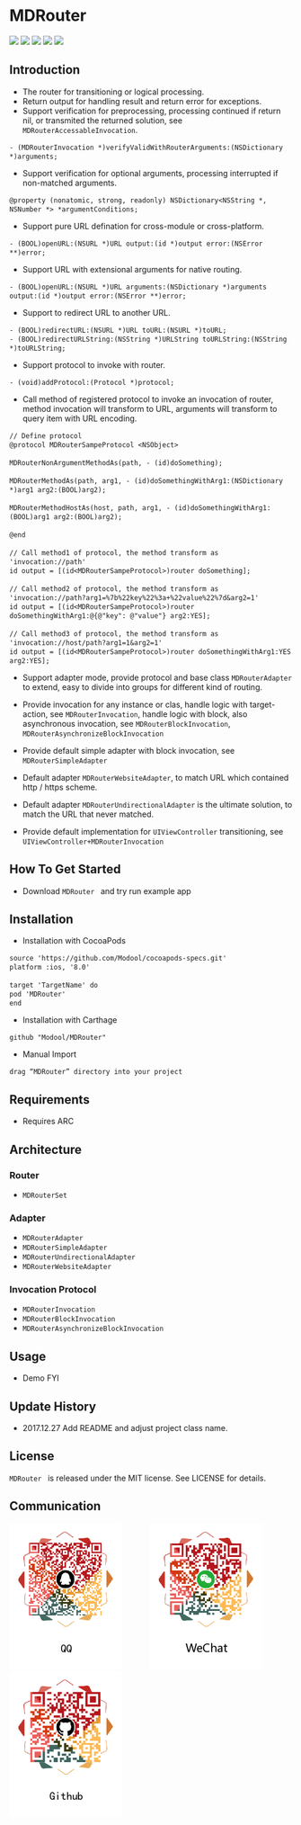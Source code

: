 # MDRouter

[![](https://img.shields.io/travis/rust-lang/rust.svg?style=flat)](https://github.com/Modool)
[![](https://img.shields.io/badge/language-Object--C-1eafeb.svg?style=flat)](https://developer.apple.com/Objective-C)
[![](https://img.shields.io/badge/license-MIT-353535.svg?style=flat)](https://developer.apple.com/iphone/index.action)
[![](https://img.shields.io/badge/platform-iOS-lightgrey.svg?style=flat)](https://github.com/Modool)
[![](https://img.shields.io/badge/QQ群-662988771-red.svg)](http://wpa.qq.com/msgrd?v=3&uin=662988771&site=qq&menu=yes)

## Introduction

- The router for transitioning or logical processing.
- Return output for handling result and return error for exceptions.
- Support verification for preprocessing, processing continued if return nil, or transmited the returned solution,  see `MDRouterAccessableInvocation`.

```
- (MDRouterInvocation *)verifyValidWithRouterArguments:(NSDictionary *)arguments;
```
- Support verification for optional arguments, processing interrupted if non-matched arguments.

```
@property (nonatomic, strong, readonly) NSDictionary<NSString *, NSNumber *> *argumentConditions;
```
- Support pure URL defination for cross-module or cross-platform.

```
- (BOOL)openURL:(NSURL *)URL output:(id *)output error:(NSError **)error;
```

- Support URL with extensional arguments for native routing.

```
- (BOOL)openURL:(NSURL *)URL arguments:(NSDictionary *)arguments output:(id *)output error:(NSError **)error;
```

- Support to redirect URL to another URL.

```
- (BOOL)redirectURL:(NSURL *)URL toURL:(NSURL *)toURL;
- (BOOL)redirectURLString:(NSString *)URLString toURLString:(NSString *)toURLString;
```

- Support protocol to invoke with router.

```
- (void)addProtocol:(Protocol *)protocol;
```

- Call method of registered protocol to invoke an invocation of router, method invocation will transform to URL, arguments will transform to query item with URL encoding.

```
// Define protocol
@protocol MDRouterSampeProtocol <NSObject>

MDRouterNonArgumentMethodAs(path, - (id)doSomething);

MDRouterMethodAs(path, arg1, - (id)doSomethingWithArg1:(NSDictionary *)arg1 arg2:(BOOL)arg2);

MDRouterMethodHostAs(host, path, arg1, - (id)doSomethingWithArg1:(BOOL)arg1 arg2:(BOOL)arg2);

@end

// Call method1 of protocol, the method transform as 'invocation://path'
id output = [(id<MDRouterSampeProtocol>)router doSomething];

// Call method2 of protocol, the method transform as 'invocation://path?arg1=%7b%22key%22%3a+%22value%22%7d&arg2=1'
id output = [(id<MDRouterSampeProtocol>)router doSomethingWithArg1:@{@"key": @"value"} arg2:YES];

// Call method3 of protocol, the method transform as 'invocation://host/path?arg1=1&arg2=1'
id output = [(id<MDRouterSampeProtocol>)router doSomethingWithArg1:YES arg2:YES];

```
- Support adapter mode, provide protocol and base class `MDRouterAdapter` to extend, easy to divide into groups for different kind of routing.

- Provide invocation for any instance or clas, handle logic with target-action, see `MDRouterInvocation`, handle logic with block, also asynchronous invocation, see `MDRouterBlockInvocation`, `MDRouterAsynchronizeBlockInvocation`

- Provide default simple adapter with block invocation, see `MDRouterSimpleAdapter`

- Default adapter `MDRouterWebsiteAdapter`, to match URL which contained http / https scheme.

- Default adapter `MDRouterUndirectionalAdapter` is the ultimate solution, to match the URL that never matched.

- Provide default implementation for `UIViewController` transitioning, see `UIViewController+MDRouterInvocation`

## How To Get Started

* Download `MDRouter ` and try run example app

## Installation


* Installation with CocoaPods

```
source 'https://github.com/Modool/cocoapods-specs.git'
platform :ios, '8.0'

target 'TargetName' do
pod 'MDRouter'
end

```

* Installation with Carthage

```
github "Modool/MDRouter"
```

* Manual Import

```
drag “MDRouter” directory into your project

```


## Requirements
- Requires ARC

## Architecture

### Router
* `MDRouterSet`

### Adapter
* `MDRouterAdapter`
* `MDRouterSimpleAdapter`
* `MDRouterUndirectionalAdapter`
* `MDRouterWebsiteAdapter`

### Invocation Protocol
* `MDRouterInvocation`
* `MDRouterBlockInvocation`
* `MDRouterAsynchronizeBlockInvocation`

## Usage

* Demo FYI

## Update History

* 2017.12.27 Add README and adjust project class name.

## License
`MDRouter ` is released under the MIT license. See LICENSE for details.


## Communication

<img src="https://github.com/Modool/Resources/blob/master/images/social/qq_300.png?raw=true" width=200><img style="margin:0px 50px 0px 50px" src="https://github.com/Modool/Resources/blob/master/images/social/wechat_300.png?raw=true" width=200><img src="https://github.com/Modool/Resources/blob/master/images/social/github_300.png?raw=true" width=200>
